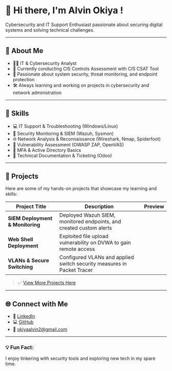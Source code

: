 <!--[Welcome Banner](https://github.com/okiyaalvin/your-repo/assets/banner.png)-->

# 👋 Hi there, I'm Alvin Okiya !

Cybersecurity and IT Support Enthusiast passionate about securing digital systems and solving technical challenges.

---

## 🤖 About Me
- 👨‍💻 IT & Cybersecurity Analyst 
- 🔐 Currently conducting CIS Controls Assessment with CIS CSAT Tool
- 🏢 Passionate about system security, threat monitoring, and endpoint protection
- 🛠️ Always learning and working on projects in cybersecurity and network administration

---

## 🔹 Skills
- 💻 IT Support & Troubleshooting (Windows/Linux)
- 🔐 Security Monitoring & SIEM (Wazuh, Sysmon)
- 🌐 Network Analysis & Reconnaissance (Wireshark, Nmap, Spiderfoot)
- 📡 Vulnerability Assessment (OWASP ZAP, OpenVAS)
- 🤖 MFA & Active Directory Basics
- 📝 Technical Documentation & Ticketing (Odoo)

---

## 📌 Projects

Here are some of my hands-on projects that showcase my learning and skills:

| Project Title | Description | Preview |
| ------------- | ----------- | ------- |
| **SIEM Deployment & Monitoring** | Deployed Wazuh SIEM, monitored endpoints, and created custom alerts | <!--[SIEM Lab](https://github.com/your-username/your-repo/assets/siem-lab.png)--> |
| **Web Shell Deployment** | Exploited file upload vulnerability on DVWA to gain remote access | <!--[Web Shell](https://github.com/your-username/your-repo/assets/web-shell.png)--> |
| **VLANs & Secure Switching** | Configured VLANs and applied switch security measures in Packet Tracer | <!--[VLAN Lab](https://github.com/your-username/your-repo/assets/vlan-lab.png)--> |

> ✅ [View More Projects Here](https://github.com/okiyaalvin/cybersecurity-portforlio/blob/main/README.md)

---

## 🌐 Connect with Me
- 👀 [LinkedIn](https://www.linkedin.com/in/alvinokiya/)
- 💻 [GitHub](https://github.com/okiyaalvin/)
- 📧 okiyaalvin2@gmail.com

---

### 💡 Fun Fact:
I enjoy tinkering with security tools and exploring new tech in my spare time.

<!--[Footer](https://github.com/your-username/your-repo/assets/footer.png))-->

